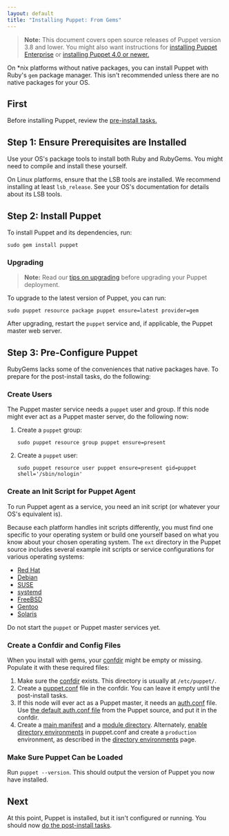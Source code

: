 ```yaml
---
layout: default
title: "Installing Puppet: From Gems"
---
```


[peinstall]: {{pe}}/install_basic.html
[confdir]: /puppet/latest/reference/dirs_confdir.html
[puppet.conf]: /puppet/latest/reference/config_file_main.html
[auth.conf]: /puppet/latest/reference/config_file_auth.html
[main manifest]: /puppet/latest/reference/dirs_manifest.html
[module directory]: /puppet/latest/reference/dirs_modulepath.html
[directory environments]: /puppet/latest/reference/environments.html
[install-latest]: /puppet/latest/reference/install_pre.html

> **Note:** This document covers open source releases of Puppet version 3.8 and lower. You might also want instructions for [installing Puppet Enterprise][peinstall] or [installing Puppet 4.0 or newer.][install-latest]

On \*nix platforms without native packages, you can install Puppet with Ruby's `gem` package manager. This isn't recommended unless there are no native packages for your OS.

First
-----

Before installing Puppet, review the [pre-install tasks.](./pre_install.html)

Step 1: Ensure Prerequisites are Installed
-----

Use your OS's package tools to install both Ruby and RubyGems. You might need to compile and install these yourself.

On Linux platforms, ensure that the LSB tools are installed. We recommend installing at least `lsb_release`. See your OS's documentation for details about its LSB tools.

Step 2: Install Puppet
-----

To install Puppet and its dependencies, run:

    sudo gem install puppet

### Upgrading

> **Note:** Read our [tips on upgrading](./upgrading.html) before upgrading your Puppet deployment.

To upgrade to the latest version of Puppet, you can run:

    sudo puppet resource package puppet ensure=latest provider=gem

After upgrading, restart the `puppet` service and, if applicable, the Puppet master web server.

Step 3: Pre-Configure Puppet
-----

RubyGems lacks some of the conveniences that native packages have. To prepare for the post-install tasks, do the following:

### Create Users

The Puppet master service needs a `puppet` user and group. If this node might ever act as a Puppet master server, do the following now:

1.  Create a `puppet` group:

        sudo puppet resource group puppet ensure=present

2.  Create a `puppet` user:

        sudo puppet resource user puppet ensure=present gid=puppet shell='/sbin/nologin'

### Create an Init Script for Puppet Agent

To run Puppet agent as a service, you need an init script (or whatever your OS's equivalent is).

Because each platform handles init scripts differently, you must find one specific to your operating system or build one yourself based on what you know about your chosen operating system. The `ext` directory in the Puppet source includes several example init scripts or service configurations for various operating systems:

-   [Red Hat](https://github.com/puppetlabs/puppet/blob/master/ext/redhat)
-   [Debian](https://github.com/puppetlabs/puppet/blob/master/ext/debian)
-   [SUSE](https://github.com/puppetlabs/puppet/blob/master/ext/suse)
-   [systemd](https://github.com/puppetlabs/puppet/blob/master/ext/systemd)
-   [FreeBSD](https://github.com/puppetlabs/puppet/blob/master/ext/freebsd)
-   [Gentoo](https://github.com/puppetlabs/puppet/blob/master/ext/gentoo)
-   [Solaris](https://github.com/puppetlabs/puppet/blob/master/ext/solaris)

Do not start the `puppet` or Puppet master services yet.

### Create a Confdir and Config Files

When you install with gems, your [confdir][] might be empty or missing. Populate it with these required files:

1.  Make sure the [confdir][] exists. This directory is usually at `/etc/puppet/`.
2.  Create a [puppet.conf][] file in the confdir. You can leave it empty until the post-install tasks.
3.  If this node will ever act as a Puppet master, it needs an [auth.conf][] file. Use [the default auth.conf file](https://raw.githubusercontent.com/puppetlabs/puppet/3.8.5/conf/auth.conf) from the Puppet source, and put it in the confdir.
4.  Create a [main manifest][] and a [module directory][]. Alternately, [enable directory environments][directory environments] in puppet.conf and create a `production` environment, as described in the [directory environments][] page.

### Make Sure Puppet Can be Loaded

Run `puppet --version`. This should output the version of Puppet you now have installed.

Next
----

At this point, Puppet is installed, but it isn't configured or running. You should now [do the post-install tasks](./post_install.html).
